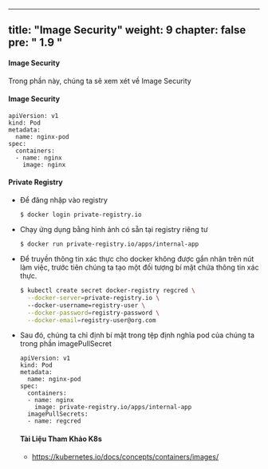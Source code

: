 
---
title: "Image Security"
weight: 9
chapter: false
pre: "<b> 1.9 </b>"
---

#### Image Security

Trong phần này, chúng ta sẽ xem xét về Image Security

#### Image Security
   
  ```
  apiVersion: v1
  kind: Pod
  metadata:
    name: nginx-pod
  spec:
    containers:
    - name: nginx
      image: nginx
  ```
  
  
#### Private Registry 

- Để đăng nhập vào registry
  ```
  $ docker login private-registry.io
  ```
- Chạy ứng dụng bằng hình ảnh có sẵn tại registry riêng tư
  ```
  $ docker run private-registry.io/apps/internal-app
  ```
  
  
- Để truyền thông tin xác thực cho docker không được gắn nhãn trên nút làm việc, trước tiên chúng ta tạo một đối tượng bí mật chứa thông tin xác thực.
  ```bash
  $ kubectl create secret docker-registry regcred \
    --docker-server=private-registry.io \ 
    --docker-username=registry-user \
    --docker-password=registry-password \
    --docker-email=registry-user@org.com
  ```
- Sau đó, chúng ta chỉ định bí mật trong tệp định nghĩa pod của chúng ta trong phần imagePullSecret
  ```
  apiVersion: v1
  kind: Pod
  metadata:
    name: nginx-pod
  spec:
    containers:
    - name: nginx
      image: private-registry.io/apps/internal-app
    imagePullSecrets:
    - name: regcred
  ```

  
  #### Tài Liệu Tham Khảo K8s
  - https://kubernetes.io/docs/concepts/containers/images/
